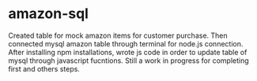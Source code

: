 # amazon-sql

Created table for mock amazon items for customer purchase. Then connected mysql amazon table through terminal for node.js connection. After installing npm installations, wrote js code in order to update table of mysql through javascript fucntions. Still a work in progress for completing first and others steps. 